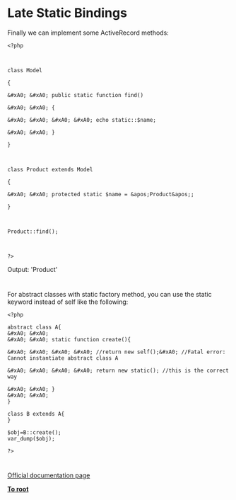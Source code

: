 # Late Static Bindings





Finally we can implement some ActiveRecord methods:





```
<?php



class Model

{

&#xA0; &#xA0; public static function find()

&#xA0; &#xA0; {

&#xA0; &#xA0; &#xA0; &#xA0; echo static::$name;

&#xA0; &#xA0; }

}



class Product extends Model

{

&#xA0; &#xA0; protected static $name = &apos;Product&apos;;

}



Product::find();



?>
```




Output: &apos;Product&apos;

  

#



For abstract classes with static factory method, you can use the static keyword instead of self like the following:


```
<?php

abstract class A{
&#xA0; &#xA0; 
&#xA0; &#xA0; static function create(){

&#xA0; &#xA0; &#xA0; &#xA0; //return new self();&#xA0; //Fatal error: Cannot instantiate abstract class A

&#xA0; &#xA0; &#xA0; &#xA0; return new static(); //this is the correct way

&#xA0; &#xA0; }
&#xA0; &#xA0; 
}

class B extends A{
}

$obj=B::create();
var_dump($obj);

?>
```



  

#

[Official documentation page](https://www.php.net/manual/en/language.oop5.late-static-bindings.php)

**[To root](/README.md)**